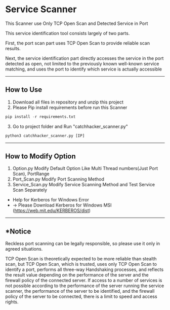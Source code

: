 # Service Scanner

This Scanner use Only TCP Open Scan and Detected Service in Port

This service identification tool consists largely of two parts. 

First, the port scan part uses TCP Open Scan to provide reliable scan results. 

Next, the service identification part directly accesses the service in the port detected as open, 
not limited to the previously known well-known service matching, and uses the port to identify which service is actually accessible

---
## How to Use
1. Download all files in repository and unzip this project
2. Please Pip install requirements before run this Scanner
```python
pip install -r requirements.txt
```
3. Go to project folder and Run "catchhacker_scanner.py"
```python
python3 catchhacker_scanner.py [IP]
```

---
## How to Modify Option
1. Option.py
Modify Default Option Like Multi Thread numbers(Just Port Scan), PortRange
2. Port_Scan.py
Modify Port Scanning Method
3. Service_Scan.py
Modify Service Scanning Method and Test Service Scan Separately
* Help for Kerberos for Windows Error 
* -> Please Download Kerberos for Windows MSI (https://web.mit.edu/KERBEROS/dist) 

---
## *Notice
Reckless port scanning can be legally responsible, so please use it only in agreed situations.

TCP Open Scan is theoretically expected to be more reliable than stealth scan, but TCP Open Scan, which is trusted, uses only TCP Open Scan to identify a port, performs all three-way Handshaking processes, and reflects the result value depending on the performance of the server and the firewall policy of the connected server.
If access to a number of services is not possible according to the performance of the server running the service scanner, the performance of the server to be identified, and the firewall policy of the server to be connected, there is a limit to speed and access rights.
